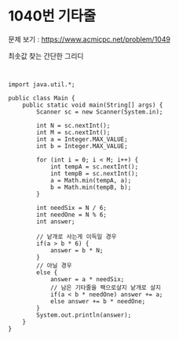 # 1040번 기타줄

문제 보기 : <https://www.acmicpc.net/problem/1049>


최솟값 찾는 간단한 그리디

<pre><code>

import java.util.*;

public class Main {
    public static void main(String[] args) {
        Scanner sc = new Scanner(System.in);
        
        int N = sc.nextInt();
        int M = sc.nextInt();
        int a = Integer.MAX_VALUE;
        int b = Integer.MAX_VALUE;

        for (int i = 0; i < M; i++) {
            int tempA = sc.nextInt();
            int tempB = sc.nextInt();
            a = Math.min(tempA, a);
            b = Math.min(tempB, b);
        }

        int needSix = N / 6;
        int needOne = N % 6;
        int answer;

        // 낱개로 사는게 이득일 경우
        if(a > b * 6) {
            answer = b * N;
        }
        // 아닐 경우
        else {
            answer = a * needSix;
            // 남은 기타줄을 팩으로살지 낱개로 살지
            if(a < b * needOne) answer += a;
            else answer += b * needOne;
        }
        System.out.println(answer);
    }
}

</code></pre>